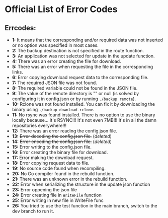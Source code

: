 # Official List of Error Codes

## Errcodes:
- **1:** It means that the corresponding and/or required data was not inserted or no option was specified in most cases.
- **2:** The backup destination is not specified in the route function.
- **3:** An application was not selected for update in the update function.
- **4:** There was an error creating the file for download.
- **5:** There was an error when requesting the file in the corresponding links.
- **6:** Error copying download request data to the corresponding file.
- **7:** The required JSON file was not found.
- **8:** The required variable could not be found in the JSON file.
- **9:** The value of the remote directory is "" or null (is solved by configuring it in config.json or by running `./backup remote`).
- **10:** Rclone was not found installed. You can fix it by downloading the binary using `./backup download-rclone`.
- **11:** No rsync was found installed. There is no option to use the binary locally because... It's RSYNC!!! It's not even 7MB!!! It's in all the damn repositories everywhere!!!
- **12:** There was an error reading the config.json file.
- **13:** ~~Error decoding the config.json file.~~ (*deleted*)
- **14:** ~~Error encoding the config.json file.~~ (*deleted*)
- **15:** Error writing to the config.json file.
- **16:** Error creating the binary file for download.
- **17:** Error making the download request.
- **18:** Error copying request data to file.
- **19:** No source code found when recompiling.
- **20:** No Go compiler found in the rebuild function.
- **21:** There was an unknown error in the rebuild function.
- **22:** Error when serializing the structure in the update json function
- **23:** Error oppening the json file
- **24:** Error creating file in `WriteFile` function 
- **25:** Error writing in new file in WriteFile func
- **26:** You tried to use the test function in the main branch, switch to the dev branch to run it. 